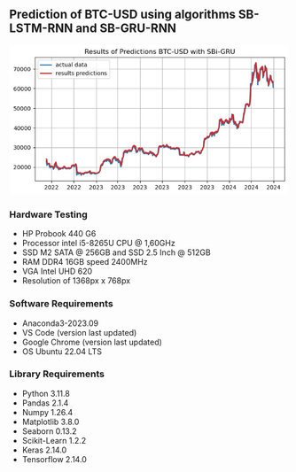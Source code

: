 ## Prediction of BTC-USD using algorithms SB-LSTM-RNN and SB-GRU-RNN

![image](https://github.com/kusin/tensorflow-btc-usd-v2/blob/main/hasil-prediksi-img/Final/Hasil-GRU.jpg)

### Hardware Testing
- HP Probook 440 G6
- Processor intel i5-8265U CPU @ 1,60GHz
- SSD M2 SATA @ 256GB and SSD 2.5 Inch @ 512GB
- RAM DDR4 16GB speed 2400MHz
- VGA Intel UHD 620
- Resolution of 1368px x 768px

### Software Requirements
- Anaconda3-2023.09
- VS Code (version last updated)
- Google Chrome (version last updated)
- OS Ubuntu 22.04 LTS

### Library Requirements
- Python 3.11.8
- Pandas 2.1.4
- Numpy 1.26.4
- Matplotlib 3.8.0
- Seaborn 0.13.2
- Scikit-Learn 1.2.2
- Keras 2.14.0
- Tensorflow 2.14.0